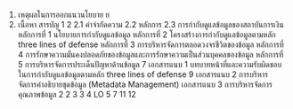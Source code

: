 1. เหตุผลในการออกแนวนโยบาย
ย
2. เนื้อหา
สารบัญ
1
2
2.1 คำจำกัดความ
2.2 หลักการ
2.3 การกำกับดูแลข้อมูลของสถาบันการเงิน
หลักการที่ 1 นโยบายการกำกับดูแลข้อมูล
หลักการที่ 2 โครงสร้างการกำกับดูแลข้อมูลตามหลัก three lines of defense
หลักการที่ 3 การบริหารจัดการตลอดวงจรชีวิตของข้อมูล
หลักการที่ 4 การรักษาความมั่นคงปลอดภัยของข้อมูลและการรักษาความเป็นส่วนบุคคลของข้อมูล
หลักการที่ 5 การบริหารจัดการประเด็นปัญหาด้านข้อมูล
7
เอกสารแนบ 1 บทบาทหน้าที่และความรับผิดชอบในการกำกับดูแลข้อมูลตามหลัก three lines of defense 9
เอกสารแนบ 2 การบริหารจัดการคำอธิบายชุดข้อมูล (Metadata Management)
เอกสารแนบ 3 การบริหารจัดการคุณภาพข้อมูล
2
2
3
3
4
LO
5
7
11
12
